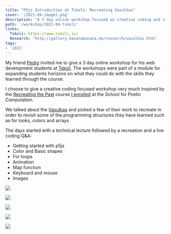 ```yaml
---
title: "P5js Introduction at Tskoli: Recreating Vasulkas"
cover: '/2021-04-image1.png'
description: "A 3 day online workshop focused on creative coding and studying the artwork made by computer art pioneers."
path: '/workshop/2021-04-tskoli'
links:
  Tskoli: https://www.tskoli.is/
  Research: 'http://gallery.bananabanana.me/research/vasulkas.html'
tags:
- '2021'
---
```


My friend [Pedro](https://dk.linkedin.com/in/pedronetto) invited me to give a 3 day online workshop for his web development students at [Tskoli](https://www.tskoli.is/). The workshops were part of a module for expanding students horizons on what they could do with the skills they learned through the course.

I choose to give a creative coding focused workshop very much inspired by the [Recreating the Past](https://sfpc.io/recreatingthepast-spring2020/) course [I enrolled](http://gallery.bananabanana.me/) at the School for Poetic Computation.

We talked about the [Vasulkas](http://gallery.bananabanana.me/research/vasulkas.html) and picked a few of their work to recreate in order to revisit some of the programming structures they have learned such as for looks, colors and arrays.

The days started with a technical lecture followed by a recreation and a live coding Q&A:

- Getting started with p5js
- Color and Basic shapes
- For loops
- Animation
- Map function
- Keyboard and mouse
- Images

![](./2021-04-image0.png)

![](./2021-04-image1.png)

![](./2021-04-image2.png)

![](./2021-04-image3.png)

![](./2021-04-image4.png)
